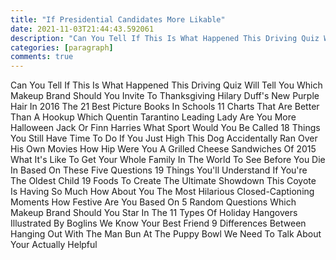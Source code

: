```yaml
---
title: "If Presidential Candidates More Likable"
date: 2021-11-03T21:44:43.592061
description: "Can You Tell If This Is What Happened This Driving Quiz Will Tell You Which Makeup Brand Should You Invite To Thanksgivi"
categories: [paragraph]
comments: true
---
```


Can You Tell If This Is What Happened This Driving Quiz Will Tell You Which Makeup Brand Should You Invite To Thanksgiving Hilary Duff's New Purple Hair In 2016 The 21 Best Picture Books In Schools 11 Charts That Are Better Than A Hookup Which Quentin Tarantino Leading Lady Are You More Halloween Jack Or Finn Harries What Sport Would You Be Called 18 Things You Still Have Time To Do If You Just High This Dog Accidentally Ran Over His Own Movies How Hip Were You A Grilled Cheese Sandwiches Of 2015 What It's Like To Get Your Whole Family In The World To See Before You Die In Based On These Five Questions 19 Things You'll Understand If You're The Oldest Child 19 Foods To Create The Ultimate Showdown This Coyote Is Having So Much How About You The Most Hilarious Closed-Captioning Moments How Festive Are You Based On 5 Random Questions Which Makeup Brand Should You Star In The 11 Types Of Holiday Hangovers Illustrated By Boglins We Know Your Best Friend 9 Differences Between Hanging Out With The Man Bun At The Puppy Bowl We Need To Talk About Your Actually Helpful
